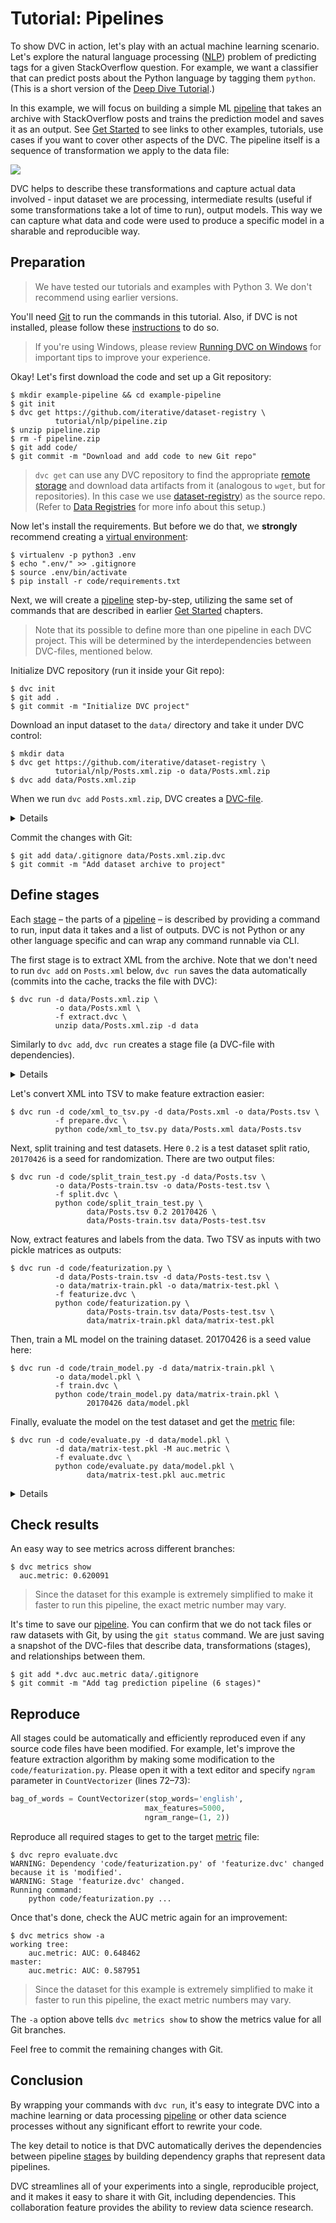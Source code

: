 # Tutorial: Pipelines

To show DVC in action, let's play with an actual machine learning scenario.
Let's explore the natural language processing
([NLP](https://en.wikipedia.org/wiki/Natural_language_processing)) problem of
predicting tags for a given StackOverflow question. For example, we want a
classifier that can predict posts about the Python language by tagging them
`python`. (This is a short version of the
[Deep Dive Tutorial](/doc/tutorials/deep).)

In this example, we will focus on building a simple ML
[pipeline](/doc/command-reference/pipeline) that takes an archive with
StackOverflow posts and trains the prediction model and saves it as an
<abbr>output</abbr>. See [Get Started](/doc/tutorials/get-started) to see links
to other examples, tutorials, use cases if you want to cover other aspects of
the DVC. The pipeline itself is a sequence of transformation we apply to the
data file:

![](/img/example-flow-2x.png)

DVC helps to describe these transformations and capture actual data involved -
input dataset we are processing, intermediate results (useful if some
transformations take a lot of time to run), output models. This way we can
capture what data and code were used to produce a specific model in a sharable
and reproducible way.

## Preparation

> We have tested our tutorials and examples with Python 3. We don't recommend
> using earlier versions.

You'll need [Git](https://git-scm.com) to run the commands in this tutorial.
Also, if DVC is not installed, please follow these [instructions](/doc/install)
to do so.

> If you're using Windows, please review
> [Running DVC on Windows](/doc/user-guide/running-dvc-on-windows) for important
> tips to improve your experience.

Okay! Let's first download the code and set up a Git repository:

```dvc
$ mkdir example-pipeline && cd example-pipeline
$ git init
$ dvc get https://github.com/iterative/dataset-registry \
          tutorial/nlp/pipeline.zip
$ unzip pipeline.zip
$ rm -f pipeline.zip
$ git add code/
$ git commit -m "Download and add code to new Git repo"
```

> `dvc get` can use any <abbr>DVC repository</abbr> to find the appropriate
> [remote storage](/doc/command-reference/remote) and download <abbr>data
> artifacts</abbr> from it (analogous to `wget`, but for repositories). In this
> case we use [dataset-registry](https://github.com/iterative/dataset-registry))
> as the source repo. (Refer to
> [Data Registries](/doc/use-cases/data-registries) for more info about this
> setup.)

Now let's install the requirements. But before we do that, we **strongly**
recommend creating a
[virtual environment](https://packaging.python.org/tutorials/installing-packages/#creating-virtual-environments):

```dvc
$ virtualenv -p python3 .env
$ echo ".env/" >> .gitignore
$ source .env/bin/activate
$ pip install -r code/requirements.txt
```

Next, we will create a [pipeline](/doc/command-reference/pipeline) step-by-step,
utilizing the same set of commands that are described in earlier
[Get Started](/doc/tutorials/get-started) chapters.

> Note that its possible to define more than one pipeline in each DVC project.
> This will be determined by the interdependencies between DVC-files, mentioned
> below.

Initialize <abbr>DVC repository</abbr> (run it inside your Git repo):

```dvc
$ dvc init
$ git add .
$ git commit -m "Initialize DVC project"
```

Download an input dataset to the `data/` directory and take it under DVC
control:

```dvc
$ mkdir data
$ dvc get https://github.com/iterative/dataset-registry \
          tutorial/nlp/Posts.xml.zip -o data/Posts.xml.zip
$ dvc add data/Posts.xml.zip
```

When we run `dvc add` `Posts.xml.zip`, DVC creates a
[DVC-file](/doc/user-guide/dvc-file-format).

<details>

### Expand to learn about DVC internals

At DVC initialization, a new `.dvc/` directory is created for internal
configuration and cache
[files and directories](/doc/user-guide/dvc-files-and-directories) that are
hidden from the user.

Note that the DVC-file created by `dvc add` has no dependencies, a.k.a. an
_orphan_ [stage file](/doc/command-reference/run):

```yaml
md5: c183f094869ef359e87e68d2264b6cdd
wdir: ..
outs:
  - md5: ce68b98d82545628782c66192c96f2d2
    path: data/Posts.xml.zip
    cache: true
    metric: false
    persist: false
```

This is the file that should be committed into a version control system instead
of the data file itself.

The data file `Posts.xml.zip` is linked (or copied) from
`.dvc/cache/ce/68b98d82545628782c66192c96f2d2`, and added to `.gitignore`. Even
if you remove it from the workspace, or `git checkout` a different commit, the
data is not lost if a corresponding DVC-file is committed. It's enough to run
`dvc checkout` or `dvc pull` to restore data files.

</details>

Commit the changes with Git:

```dvc
$ git add data/.gitignore data/Posts.xml.zip.dvc
$ git commit -m "Add dataset archive to project"
```

## Define stages

Each [stage](/doc/command-reference/run) – the parts of a
[pipeline](/doc/command-reference/pipeline) – is described by providing a
command to run, input data it takes and a list of <abbr>outputs</abbr>. DVC is
not Python or any other language specific and can wrap any command runnable via
CLI.

The first stage is to extract XML from the archive. Note that we don't need to
run `dvc add` on `Posts.xml` below, `dvc run` saves the data automatically
(commits into the <abbr>cache</abbr>, tracks the file with DVC):

```dvc
$ dvc run -d data/Posts.xml.zip \
          -o data/Posts.xml \
          -f extract.dvc \
          unzip data/Posts.xml.zip -d data
```

Similarly to `dvc add`, `dvc run` creates a stage file (a DVC-file with
dependencies).

<details>

### Expand to learn more about DVC internals

Here's what the `extract.dvc` stage file looks like:

```yaml
md5: c4280355ffe277571c1b7aa8a43d8107
cmd: unzip data/Posts.xml.zip -d data
wdir: .
deps:
  - md5: ce68b98d82545628782c66192c96f2d2
    path: data/Posts.xml.zip
outs:
  - md5: a304afb96060aad90176268345e10355
    path: data/Posts.xml
    cache: true
    metric: false
    persist: false
```

Just like the DVC-file we created earlier with `dvc add`, this stage file uses
`md5` hashes (that point to the cache) to describe and version control
dependencies and outputs. Output `data/Posts.xml` file is saved as
`.dvc/cache/a3/04afb96060aad90176268345e10355` and linked (or copied) to the
workspace, as well as added to `.gitignore`.

Two things are worth noticing here. First, by analyzing dependencies and outputs
that DVC-files describe, we can restore the full series of commands (pipeline
stages) we need to apply. This is important when you run `dvc repro` to
regenerate the final or intermediate result.

Second, hopefully it's clear by now that the actual data is stored in the
`.dvc/cache` directory, each file having a name based on an `md5` hash. This
cache is similar to Git's
[objects database](https://git-scm.com/book/en/v2/Git-Internals-Git-Objects),
but made specifically to handle large data files.

> Note that for performance with large datasets, DVC can use file links from the
> cache to the workspace. This avoids copying actual file contents. Refer to
> [File link types](/doc/user-guide/large-dataset-optimization#file-link-types-for-the-dvc-cache)
> to learn which alternatives exist and how to enable them.

</details>

Let's convert XML into TSV to make feature extraction easier:

```dvc
$ dvc run -d code/xml_to_tsv.py -d data/Posts.xml -o data/Posts.tsv \
          -f prepare.dvc \
          python code/xml_to_tsv.py data/Posts.xml data/Posts.tsv
```

Next, split training and test datasets. Here `0.2` is a test dataset split
ratio, `20170426` is a seed for randomization. There are two output files:

```dvc
$ dvc run -d code/split_train_test.py -d data/Posts.tsv \
          -o data/Posts-train.tsv -o data/Posts-test.tsv \
          -f split.dvc \
          python code/split_train_test.py \
                 data/Posts.tsv 0.2 20170426 \
                 data/Posts-train.tsv data/Posts-test.tsv
```

Now, extract features and labels from the data. Two TSV as inputs with two
pickle matrices as outputs:

```dvc
$ dvc run -d code/featurization.py \
          -d data/Posts-train.tsv -d data/Posts-test.tsv \
          -o data/matrix-train.pkl -o data/matrix-test.pkl \
          -f featurize.dvc \
          python code/featurization.py \
                 data/Posts-train.tsv data/Posts-test.tsv \
                 data/matrix-train.pkl data/matrix-test.pkl
```

Then, train a ML model on the training dataset. 20170426 is a seed value here:

```dvc
$ dvc run -d code/train_model.py -d data/matrix-train.pkl \
          -o data/model.pkl \
          -f train.dvc \
          python code/train_model.py data/matrix-train.pkl \
                 20170426 data/model.pkl
```

Finally, evaluate the model on the test dataset and get the
[metric](/doc/command-reference/metrics) file:

```dvc
$ dvc run -d code/evaluate.py -d data/model.pkl \
          -d data/matrix-test.pkl -M auc.metric \
          -f evaluate.dvc \
          python code/evaluate.py data/model.pkl \
                 data/matrix-test.pkl auc.metric
```

<details>

### Expand to learn more about DVC internals

By analyzing dependencies and outputs in DVC-files, we can generate a dependency
graph: a series of commands DVC needs to execute. `dvc repro` does this in order
to restore a pipeline and reproduce its intermediate or final results.

`dvc pipeline show` helps to visualize pipelines (run it with the `-c` option to
see actual commands instead of DVC-files):

```dvc
$ dvc pipeline show --ascii evaluate.dvc
       +------------------------+
       | data/Posts.xml.zip.dvc |
       +------------------------+
                    *
                    *
                    *
            +-------------+
            | extract.dvc |
            +-------------+
                    *
                    *
                    *
            +-------------+
            | prepare.dvc |
            +-------------+
                    *
                    *
                    *
              +-----------+
              | split.dvc |
              +-----------+
                    *
                    *
                    *
            +---------------+
            | featurize.dvc |
            +---------------+
             **           ***
           **                **
         **                    **
+-----------+                    **
| train.dvc |                  **
+-----------+                **
             **           ***
               **       **
                 **   **
            +--------------+
            | evaluate.dvc |
            +--------------+
```

</details>

## Check results

An easy way to see metrics across different branches:

```dvc
$ dvc metrics show
  auc.metric: 0.620091
```

> Since the dataset for this example is extremely simplified to make it faster
> to run this pipeline, the exact metric number may vary.

It's time to save our [pipeline](/doc/command-reference/pipeline). You can
confirm that we do not tack files or raw datasets with Git, by using the
`git status` command. We are just saving a snapshot of the DVC-files that
describe data, transformations (stages), and relationships between them.

```dvc
$ git add *.dvc auc.metric data/.gitignore
$ git commit -m "Add tag prediction pipeline (6 stages)"
```

## Reproduce

All stages could be automatically and efficiently reproduced even if any source
code files have been modified. For example, let's improve the feature extraction
algorithm by making some modification to the `code/featurization.py`. Please
open it with a text editor and specify `ngram` parameter in `CountVectorizer`
(lines 72–73):

```python
bag_of_words = CountVectorizer(stop_words='english',
                              max_features=5000,
                              ngram_range=(1, 2))
```

Reproduce all required stages to get to the target
[metric](/doc/command-reference/metrics) file:

```dvc
$ dvc repro evaluate.dvc
WARNING: Dependency 'code/featurization.py' of 'featurize.dvc' changed because it is 'modified'.
WARNING: Stage 'featurize.dvc' changed.
Running command:
	python code/featurization.py ...
```

Once that's done, check the AUC metric again for an improvement:

```dvc
$ dvc metrics show -a
working tree:
	auc.metric: AUC: 0.648462
master:
	auc.metric: AUC: 0.587951
```

> Since the dataset for this example is extremely simplified to make it faster
> to run this pipeline, the exact metric numbers may vary.

The `-a` option above tells `dvc metrics show` to show the metrics value for all
Git branches.

Feel free to commit the remaining changes with Git.

## Conclusion

By wrapping your commands with `dvc run`, it's easy to integrate DVC into a
machine learning or data processing [pipeline](/doc/command-reference/pipeline)
or other data science processes without any significant effort to rewrite your
code.

The key detail to notice is that DVC automatically derives the dependencies
between pipeline [stages](/doc/command-reference/run) by building dependency
graphs that represent data pipelines.

DVC streamlines all of your experiments into a single, reproducible
<abbr>project</abbr>, and it makes it easy to share it with Git, including
dependencies. This collaboration feature provides the ability to review data
science research.
